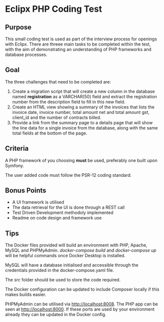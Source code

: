 # Eclipx PHP Coding Test

## Purpose

This small coding test is used as part of the interview process for openings
with Eclipx. There are threee main tasks to be completed within the test, with
the aim of demonstrating an understanding of PHP frameworks and database
processes.

## Goal

The three challenges that need to be completed are:

1. Create a migration script that will create a new column in the database
named **registration** as a VARCHAR(50) field and extract the registration
number from the description field to fill in this new field.
2. Create an HTML view showing a summary of the invoices that lists the invoice
date, invoice number, total amount net and total amount gst, client_id and the
number of contracts billed.
3. Provide a link from the summary page to a details page that will show the
line data for a single invoice from the database, along with the same total
fields at the bottom of the page.

## Criteria

A PHP framework of you choosing **must** be used, preferably one built upon
Symfony.

The user added code must follow the PSR-12 coding standard.

## Bonus Points

- A UI framework is utilised
- The data retrieval for the UI is done through a REST call
- Test Driven Development methodoly implemented
- Readme on code design and framework use

## Tips

The Docker files provided will build an environment with PHP, Apache, MySQL and
PHPMyAdmin. *docker-compose build* and *docker-compose up* will be helpful
commands once Docker Desktop is installed.

MySQL will have a database initialised and accessible through the credentials
provided in the docker-compose.yaml file.

The *src* folder should be used to store the code required.

The Docker configuration can be updated to include Composer locally if this
makes builds easier.

PHPMyAdmin can be utilised via [http://localhost:8008](http://localhost:8008).
The PHP app can be seen at [http://localhost:8000](http://localhost:8000). If
these ports are used by your environment already they can be updated in the
Docker config.
